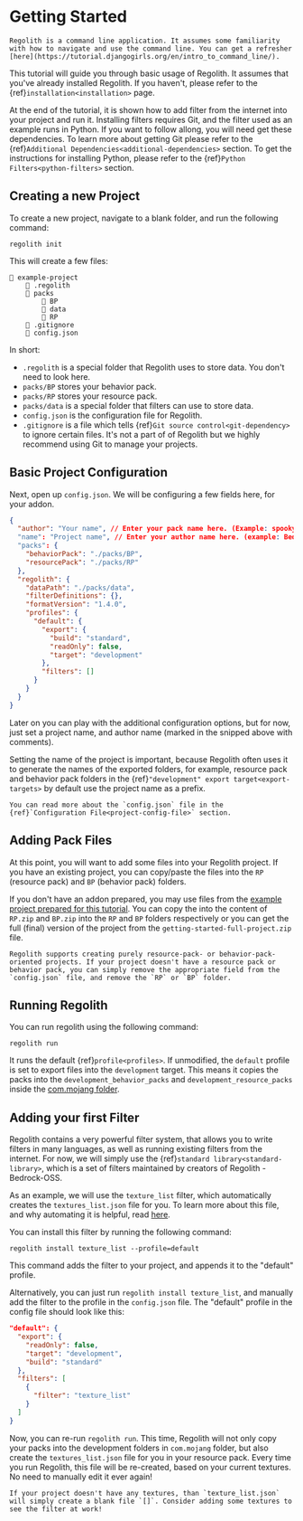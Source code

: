 # Getting Started

```{warning}
Regolith is a command line application. It assumes some familiarity with how to navigate and use the command line. You can get a refresher [here](https://tutorial.djangogirls.org/en/intro_to_command_line/).
```

This tutorial will guide you through basic usage of Regolith. It assumes that you've already installed Regolith. If you haven't, please refer to the {ref}`installation<installation>` page.

At the end of the tutorial, it is shown how to add filter from the internet into your project and run it. Installing filters requires Git, and the filter used as an example runs in Python. If you want to follow allong, you will need get these dependencies. To learn more about getting Git please refer to the {ref}`Additional Dependencies<additional-dependencies>` section. To get the instructions for installing Python, please refer to the {ref}`Python Filters<python-filters>` section.

## Creating a new Project

To create a new project, navigate to a blank folder, and run the following command:
```
regolith init
```

This will create a few files:

```text
📂 example-project
    📂 .regolith
    📂 packs
        📂 BP
        📂 data
        📂 RP
    📄 .gitignore
    📄 config.json
```

In short:
 - `.regolith` is a special folder that Regolith uses to store data. You don't need to look here.
 - `packs/BP` stores your behavior pack.
 - `packs/RP` stores your resource pack.
 - `packs/data` is a special folder that filters can use to store data.
 - `config.json` is the configuration file for Regolith.
 - `.gitignore` is a file which tells {ref}`Git source control<git-dependency>` to ignore certain files. It's not a part of of Regolith but we highly recommend using Git to manage your projects.

## Basic Project Configuration

Next, open up `config.json`. We will be configuring a few fields here, for your addon.

```json
{
  "author": "Your name", // Enter your pack name here. (Example: spooky_gravestones)
  "name": "Project name", // Enter your author name here. (example: Bedrock-OSS)
  "packs": {
    "behaviorPack": "./packs/BP",
    "resourcePack": "./packs/RP"
  },
  "regolith": {
    "dataPath": "./packs/data",
    "filterDefinitions": {},
    "formatVersion": "1.4.0",
    "profiles": {
      "default": {
        "export": {
          "build": "standard",
          "readOnly": false,
          "target": "development"
        },
        "filters": []
      }
    }
  }
}
```

Later on you can play with the additional configuration options, but for now, just set a project name, and author name (marked in the snipped above with comments).

Setting the name of the project is important, because Regolith often uses it to generate the names of the exported folders, for example, resource pack and behavior pack folders in the {ref}`"development" export target<export-targets>` by default use the project name as a prefix.

```{note}
You can read more about the `config.json` file in the {ref}`Configuration File<project-config-file>` section.
```

## Adding Pack Files

At this point, you will want to add some files into your Regolith project. If you have an existing project, you can copy/paste the files into the `RP` (resource pack) and `BP` (behavior pack) folders. 

If you don't have an addon prepared, you may use files from the [example project prepared for this tutorial](https://github.com/Bedrock-OSS/regolith-docs-tutorial-resources/releases/tag/1.4.1-getting-started). You can copy the into the content of `RP.zip` and `BP.zip` into the `RP` and `BP` folders respectively or you can get the full (final) version of the project from the `getting-started-full-project.zip` file.

```{note}
Regolith supports creating purely resource-pack- or behavior-pack-oriented projects. If your project doesn't have a resource pack or behavior pack, you can simply remove the appropriate field from the `config.json` file, and remove the `RP` or `BP` folder.
```

## Running Regolith

You can run regolith using the following command:
```
regolith run
```
It runs the default {ref}`profile<profiles>`. If unmodified, the `default` profile is set to export files into the `development` target. This means it copies the packs into the `development_behavior_packs` and `development_resource_packs` inside the [com.mojang folder](https://wiki.bedrock.dev/guide/project-setup.html#the-com-mojang-folder).

## Adding your first Filter

Regolith contains a very powerful filter system, that allows you to write filters in many languages, as well as running existing filters from the internet. For now, we will simply use the {ref}`standard library<standard-library>`, which is a set of filters maintained by creators of Regolith - Bedrock-OSS.

As an example, we will use the `texture_list` filter, which automatically creates the `textures_list.json` file for you. To learn more about this file, and why automating it is helpful, read [here](https://wiki.bedrock.dev/concepts/textures-list.html).

You can install this filter by running the following command:
```
regolith install texture_list --profile=default
``` 
This command adds the filter to your project, and appends it to the "default" profile.

Alternatively, you can just run `regolith install texture_list`, and manually add the filter to the profile in the `config.json` file. The "default" profile in the config file should look like this:
```json
"default": {
  "export": {
    "readOnly": false,
    "target": "development",
    "build": "standard"
  },
  "filters": [
    {
      "filter": "texture_list"
    }
  ]
}
```
Now, you can re-run `regolith run`. This time, Regolith will not only copy your packs into the development folders in `com.mojang` folder, but also create the `textures_list.json` file for you in your resource pack. Every time you run Regolith, this file will be re-created, based on your current textures. No need to manually edit it ever again!

```{warning}
If your project doesn't have any textures, than `texture_list.json` will simply create a blank file `[]`. Consider adding some textures to see the filter at work!
```
